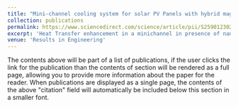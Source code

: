 ```yaml
---
title: "Mini-channel cooling system for solar PV Panels with hybrid magnetic nanofluid and magnetic field"
collection: publications
permalink: https://www.sciencedirect.com/science/article/pii/S259012302300600X
excerpt: 'Heat Transfer enhancement in a minichannel in presence of nanofluid and magnetic field.'
venue: 'Results in Engineering'
---
```


The contents above will be part of a list of publications, if the user clicks the link for the publication than the contents of section will be rendered as a full page, allowing you to provide more information about the paper for the reader. When publications are displayed as a single page, the contents of the above "citation" field will automatically be included below this section in a smaller font.
